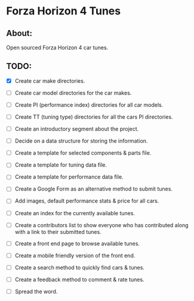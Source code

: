 # Forza Horizon 4 Tunes

## About:

Open sourced Forza Horizon 4 car tunes.

## TODO:

- [x] Create car make directories.
- [ ] Create car model directories for the car makes.
- [ ] Create PI (performance index) directories for all car models.
- [ ] Create TT (tuning type) directories for all the cars PI directories.
- [ ] Create an introductory segment about the project.
- [ ] Decide on a data structure for storing the information.
- [ ] Create a template for selected components & parts file.
- [ ] Create a template for tuning data file.
- [ ] Create a template for performance data file.
- [ ] Create a Google Form as an alternative method to submit tunes.
- [ ] Add images, default performance stats & price for all cars.
- [ ] Create an index for the currently available tunes.
- [ ] Create a contributors list to show everyone who has contributed along with a link to their submitted tunes.
- [ ] Create a front end page to browse available tunes.
- [ ] Create a mobile friendly version of the front end.
- [ ] Create a search method to quickly find cars & tunes.
- [ ] Create a feedback method to comment & rate tunes.
- [ ] Spread the word.

